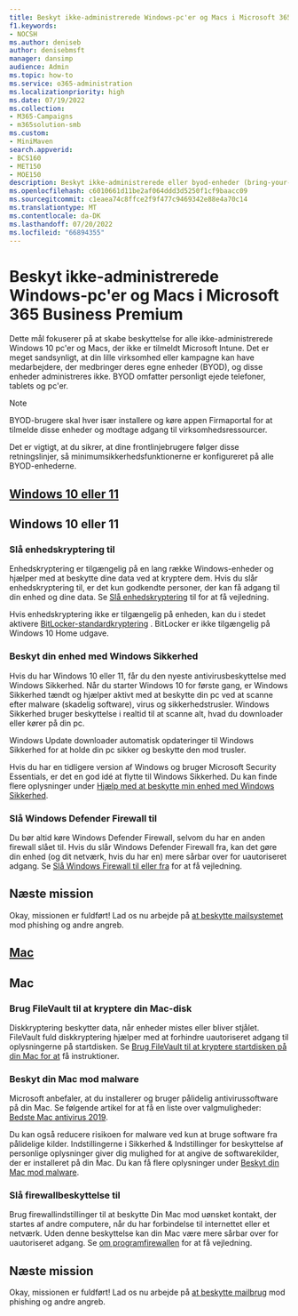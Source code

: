 ```yaml
---
title: Beskyt ikke-administrerede Windows-pc'er og Macs i Microsoft 365 Business Premium
f1.keywords:
- NOCSH
ms.author: deniseb
author: denisebmsft
manager: dansimp
audience: Admin
ms.topic: how-to
ms.service: o365-administration
ms.localizationpriority: high
ms.date: 07/19/2022
ms.collection:
- M365-Campaigns
- m365solution-smb
ms.custom:
- MiniMaven
search.appverid:
- BCS160
- MET150
- MOE150
description: Beskyt ikke-administrerede eller byod-enheder (bring-your-own devices) mod cyberangreb med Microsoft 365 Business Premium. Sådan konfigurerer du cybersikkerhed til Windows-pc'er og Macs.
ms.openlocfilehash: c6010661d11be2af064ddd3d5250f1cf9baacc09
ms.sourcegitcommit: c1eaea74c8ffce2f9f477c9469342e88e4a70c14
ms.translationtype: MT
ms.contentlocale: da-DK
ms.lasthandoff: 07/20/2022
ms.locfileid: "66894355"
---
```

# <a name="protect-unmanaged-windows-pcs-and-macs-in-microsoft-365-business-premium"></a>Beskyt ikke-administrerede Windows-pc'er og Macs i Microsoft 365 Business Premium

Dette mål fokuserer på at skabe beskyttelse for alle ikke-administrerede Windows 10 pc'er og Macs, der ikke er tilmeldt Microsoft Intune. Det er meget sandsynligt, at din lille virksomhed eller kampagne kan have medarbejdere, der medbringer deres egne enheder (BYOD), og disse enheder administreres ikke. BYOD omfatter personligt ejede telefoner, tablets og pc'er.

> [!NOTE]
> BYOD-brugere skal hver især installere og køre appen Firmaportal for at tilmelde disse enheder og modtage adgang til virksomhedsressourcer.

Det er vigtigt, at du sikrer, at dine frontlinjebrugere følger disse retningslinjer, så minimumsikkerhedsfunktionerne er konfigureret på alle BYOD-enhederne.

## <a name="windows-10-or-11"></a>[Windows 10 eller 11](#tab/Windows10-11)

## <a name="windows-10-or-11"></a>Windows 10 eller 11

### <a name="turn-on-device-encryption"></a>Slå enhedskryptering til

Enhedskryptering er tilgængelig på en lang række Windows-enheder og hjælper med at beskytte dine data ved at kryptere dem. Hvis du slår enhedskryptering til, er det kun godkendte personer, der kan få adgang til din enhed og dine data. Se [Slå enhedskryptering](https://support.microsoft.com/help/4028713/windows-10-turn-on-device-encryption) til for at få vejledning.

 Hvis enhedskryptering ikke er tilgængelig på enheden, kan du i stedet aktivere [BitLocker-standardkryptering](https://support.microsoft.com/help/4028713/windows-10-turn-on-device-encryption) . BitLocker er ikke tilgængelig på Windows 10 Home udgave. 

### <a name="protect-your-device-with-windows-security"></a>Beskyt din enhed med Windows Sikkerhed

Hvis du har Windows 10 eller 11, får du den nyeste antivirusbeskyttelse med Windows Sikkerhed. Når du starter Windows 10 for første gang, er Windows Sikkerhed tændt og hjælper aktivt med at beskytte din pc ved at scanne efter malware (skadelig software), virus og sikkerhedstrusler. Windows Sikkerhed bruger beskyttelse i realtid til at scanne alt, hvad du downloader eller kører på din pc.

Windows Update downloader automatisk opdateringer til Windows Sikkerhed for at holde din pc sikker og beskytte den mod trusler.

Hvis du har en tidligere version af Windows og bruger Microsoft Security Essentials, er det en god idé at flytte til Windows Sikkerhed. Du kan finde flere oplysninger under [Hjælp med at beskytte min enhed med Windows Sikkerhed](https://support.microsoft.com/help/17464/windows-10-help-protect-my-device-with-windows-security).

### <a name="turn-on-windows-defender-firewall"></a>Slå Windows Defender Firewall til

Du bør altid køre Windows Defender Firewall, selvom du har en anden firewall slået til. Hvis du slår Windows Defender Firewall fra, kan det gøre din enhed (og dit netværk, hvis du har en) mere sårbar over for uautoriseret adgang. Se [Slå Windows Firewall til eller fra](https://support.microsoft.com/help/4028544/windows-10-turn-windows-defender-firewall-on-or-off) for at få vejledning.

## <a name="next-mission"></a>Næste mission

Okay, missionen er fuldført! Lad os nu arbejde på [at beskytte mailsystemet](m365bp-protect-email-overview.md) mod phishing og andre angreb.

## <a name="mac"></a>[Mac](#tab/Mac)

## <a name="mac"></a>Mac

### <a name="use-filevault-to-encrypt-your-mac-disk"></a>Brug FileVault til at kryptere din Mac-disk

Diskkryptering beskytter data, når enheder mistes eller bliver stjålet. FileVault fuld diskkryptering hjælper med at forhindre uautoriseret adgang til oplysningerne på startdisken. Se [Brug FileVault til at kryptere startdisken på din Mac for at](https://support.apple.com/HT204837) få instruktioner.

### <a name="protect-your-mac-from-malware"></a>Beskyt din Mac mod malware

Microsoft anbefaler, at du installerer og bruger pålidelig antivirussoftware på din Mac. Se følgende artikel for at få en liste over valgmuligheder: [Bedste Mac antivirus 2019](https://www.macworld.co.uk/feature/mac-software/mac-antivirus-3672182/).

Du kan også reducere risikoen for malware ved kun at bruge software fra pålidelige kilder. Indstillingerne i Sikkerhed & Indstillinger for beskyttelse af personlige oplysninger giver dig mulighed for at angive de softwarekilder, der er installeret på din Mac. Du kan få flere oplysninger under [Beskyt din Mac mod malware](https://support.apple.com/kb/PH25087).

### <a name="turn-on-firewall-protection"></a>Slå firewallbeskyttelse til

Brug firewallindstillinger til at beskytte Din Mac mod uønsket kontakt, der startes af andre computere, når du har forbindelse til internettet eller et netværk. Uden denne beskyttelse kan din Mac være mere sårbar over for uautoriseret adgang. Se [om programfirewallen](https://support.apple.com/HT201642) for at få vejledning.

## <a name="next-mission"></a>Næste mission

Okay, missionen er fuldført! Lad os nu arbejde på [at beskytte mailbrug](m365bp-protect-email-overview.md) mod phishing og andre angreb.